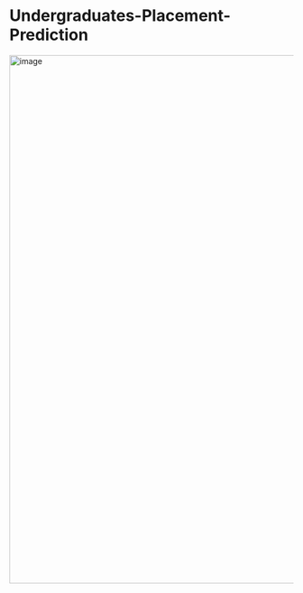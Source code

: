 # Undergraduates-Placement-Prediction

<img width="1919" height="935" alt="image" src="https://github.com/user-attachments/assets/013b4966-e020-46ad-9c94-3f186d4635ed" />
